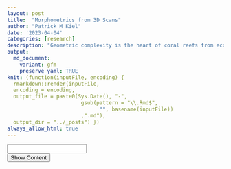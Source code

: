 ```yaml
---
layout: post
title:  "Morphometrics from 3D Scans"
author: "Patrick M Kiel"
date: '2023-04-04'
categories: [research]
description: "Geometric complexity is the heart of coral reefs from ecosystem to organismal scales. Here, I provide an outline to apply morphometrics to 3D scans of coral fragments and relate the morphology to growth rates and ocen acidification sensitivity."
output:
  md_document:
    variant: gfm
    preserve_yaml: TRUE
knit: (function(inputFile, encoding) {
  rmarkdown::render(inputFile, 
  encoding = encoding, 
  output_file = paste0(Sys.Date(), "-",
                        gsub(pattern = "\\.Rmd$",
                              "", basename(inputFile))
                        ,".md"), 
  output_dir = "../_posts") })
always_allow_html: true
---
```


<script type="text/javascript">

window.onload = function() {
    //query string in the password
    const urlParams = new URLSearchParams(window.location.search);
    const pass = urlParams.get('pass')
    document.getElementById("password").value = pass;
};

function verify() {
  <!-- set the password here -->
  if (document.getElementById('password').value === 'ulink') {
    document.getElementById('HIDDENDIV').classList.remove("hidden"); 
    document.getElementById('credentials').classList.add("hidden"); // Hide the div containing the credentials
  } else {
    alert('Invalid Password! You cannot view this content.');
    password.setSelectionRange(0, password.value.length);
  }
  return false;
}
</script>
<style type="text/css">
/*Change content Display */
.hidden {
  display: none;
}

img {
margin: 0 auto;
}
</style>
<!-- The password box -->

<div id="credentials">

<input type="text" id="password" onkeydown="if (event.keyCode == 13) verify()" />
<br/>
<input id="button" type="button" value="Show Content" onclick="verify()" />

</div>

<!-- The content we want to show after password -->
<div id="HIDDENDIV" class="hidden" markdown="1">

<!-- Place all chunks, text, etc here as you would a normal RMarkdown document -->

I begin with theory and testing of my methods against published data. If
you’d like to jump ahead to our data and my current thoughts,
<a href="#analyzing-our-scans">please click here.</a>

# Overview

Fractal dimensions (FD) describe space filling of shapes at various
scales and describe surface complexity. While coral colonies and coral
reefs are not strictly fractals, colonial organisms and reef assemblages
share some key characteristics to fractals, including morphological
irregularities, self-similarity and high degrees of space filling. FD
can align with other traditional measurements such as surface area to
volume ratio, rugosity, etc; but FD offers increased information as seen
in the below theoretical example of a coral reef (Fig. 1; Torres-Pulliza
*et al* 2020). This figure illustrates 3 reefs with identical rugosiites
but decreasing fractal dimensions (FD), a \< b \< c.

<h5>
Figure 1. Theoretical comparison of fractal dimension and rugosity
</h5>

![Theoretical fractal
dimension](https://media.springernature.com/lw685/springer-static/image/art%3A10.1038%2Fs41559-020-1281-8/MediaObjects/41559_2020_1281_Fig1_HTML.png)
Many processes (ecological, growth, resistance to stressors, biophysical
pathways with seawater) may scale (linearly, non-linearly/unimodal) with
increased morphological complexity. Therefore, using FD to
quantitatively describe morphological complexity can be informative.
However, its important to note that FD is only a singular metric of
morphological complexity and should be placed in appropriate context.
Since FD only describes space filling at different scales, dissimilar
shapes may share a FD despite rather obvious differences in branching or
size. Nevertheless, FD can play an important role in describing coral
morphology, especially when comparing ecosystems/coral colonies of
approximately the same scale.

Reichert *et al* (2017) developed an easy to use tool to calculate FD of
a 3D coral colony using the Bouligand-Minkowski method. First, I am
reanalyzing the 3D scanned files from Reichert *et al* (2017) to ensure
I am using their code correctly. I am using their obj scan files and the
analysis toolbox they released as part of the supplementary material.
The toolbox takes in an obj scan file and produces a txt file with 3
columns: dilation radius, log(dilation radius), and log(influence
volume). Dilation radius is produced for 1 \<= R \<= 20.

<h5>
Figure 2. Example photographs and 3D scans in Reichert et al 2017
</h5>

![Examles of corals in the
analysis](https://besjournals.onlinelibrary.wiley.com/cms/asset/98018c3c-a06e-4a41-ad6a-3e5cd3b1473e/mee312829-fig-0002-m.png)

Reichert *et al* (2017) assessed the influence of dilation radii on the
ability to discern inter-and-intraspecific differences among 3d scans
(i.e. does a fractal D tell us if a coral fragment is identical to its
clonemate/conspecific). They tested all integers 3 $\le$ R $\le$ 20, and
found that when R = 8, fractal dimensions had the best ability to
discriminate inter-and-intraspecific differences. Thus, they calculate
and report all fractal dimensions based on a dilation radius of 8.

Given that the toolbox produces dilation radius from 1 $\le$ R $\le$ 20,
you should be able to subset this data frame to just the integers 3
$\le$ R $\le$ 20 or all real numbers 3 $\le$ R $\le$ 20 to calculate and
derive the same values reported in Reichert *et al* (2017). So I’m going
to do just that.

# Formulas

Reichert *et al* (2017) use the Bouligand–Minkowski method to estimate a
colony’s fractal dimension as, “it is one of the most accurate methods
for computing fractal dimensions and it is highly sensitive to detecting
small changes in models (Tricot, 1995). Due to its use of Euclidean
distances, the approach is invariant to rotation. Thus, prior
normalization steps are not necessary (Tricot, 1995).”

They define D as, $D = 3 - \lim_{R \to 0} \frac{log(V(R))}{log(R)}$
where R is the dilation radius and V(R) is the influence volume.

Here, you can visualize the measuring principles of the
Bouligand-Minkowski method with increasing dilation radii from
a–\>c. Spheres are located at the vertex of the 3d mesh. Larger radii
progressively fill the volume enclosed by the mesh, resulting in a
larger influence volume. The limit integrates across these spatial
scales (radii a-c) to synthesize a singular characteristic of the mesh’s
complexity.
<h5>
Figure 3. Theoretical 3D Application of the Bouligand-Minkowski method
with spheres
</h5>

![Bouligand-Minkowski
Concept](https://besjournals.onlinelibrary.wiley.com/cms/asset/6797afd6-8813-48eb-9457-874fed88814e/mee312829-fig-0001-m.png)

As this is a power law, you can estimate the limit by taking the slope
of the log-log plot that fits the curve log(R) x log(V(R)). Thus, D can
be estimated as 3-m, where m is the slope of the log-log plot.

You can progressively slide the curve from the beginning (R=2) to a
maximum radii, and then calculate the slope over each defined region.
For example, if you wanted to evaluate dilation radii from 2-15, you
would first take the slope of the curve from (0,2), then (0,3), and so
on until (0,15). You would calculate the FD at each R in the series and
evaluate its discriminatory power.The code is as follows,

``` r
  #calculate linear model over the region
  m = lm(log.infl.vol ~ log.dil.rad,
          #filter data to integers only between 3 & 20
          #R is the desired dilation radius
          data = dat %>% filter(dil.rad<= & R))

  #extract the slope
  m$coefficients[[2]]
```

# Example Data

Using the 3D scans from Reichert *et al* (2017), I independently
calculated the Fractal Dimension using their toolbox. Below is a table
of the data where I exclusively looked at time point 0 data.

<table class="table" style="margin-left: auto; margin-right: auto;">
<caption>
Table 1: Comparison of Fractal Dimensions. I can replicate their FD.
Only chose a random subset since it’s a long table.
</caption>
<thead>
<tr>
<th style="text-align:left;">
ID
</th>
<th style="text-align:left;">
Species
</th>
<th style="text-align:right;">
ReichD
</th>
<th style="text-align:right;">
D8
</th>
<th style="text-align:right;">
diff
</th>
</tr>
</thead>
<tbody>
<tr>
<td style="text-align:left;">
Pda_1\_05
</td>
<td style="text-align:left;">
Pda
</td>
<td style="text-align:right;">
1.94734
</td>
<td style="text-align:right;">
1.94734
</td>
<td style="text-align:right;">
0
</td>
</tr>
<tr>
<td style="text-align:left;">
Plu_2\_02
</td>
<td style="text-align:left;">
Plu
</td>
<td style="text-align:right;">
1.93255
</td>
<td style="text-align:right;">
1.93255
</td>
<td style="text-align:right;">
0
</td>
</tr>
<tr>
<td style="text-align:left;">
Pda_3\_01
</td>
<td style="text-align:left;">
Pda
</td>
<td style="text-align:right;">
1.94558
</td>
<td style="text-align:right;">
1.94558
</td>
<td style="text-align:right;">
0
</td>
</tr>
<tr>
<td style="text-align:left;">
Ahu_1\_03
</td>
<td style="text-align:left;">
Ahu
</td>
<td style="text-align:right;">
1.95678
</td>
<td style="text-align:right;">
1.95678
</td>
<td style="text-align:right;">
0
</td>
</tr>
<tr>
<td style="text-align:left;">
Pcy_1\_02
</td>
<td style="text-align:left;">
Pcy
</td>
<td style="text-align:right;">
1.93516
</td>
<td style="text-align:right;">
1.93516
</td>
<td style="text-align:right;">
0
</td>
</tr>
</tbody>
</table>

As you can see, I am calculating their data the same way. So all
calculations are working. Let’s proceed with discriminatory analyses.

## Radii Analysis

I calculated a FD for radii 2-20 to conduct a discriminatory test
similar to the Reichert *et al* (2017) analysis. They found that r=8 had
the highest discriminatory power.

## Interspecific Detection

<h5>
Figure 4. Interspecific discriminaotry power of FD at different radii
</h5>
<img src="/notebook/images/3dmorphometrics/interspecificDiscriminatoryAnalysis-1.png" width="90%" style="display: block; margin: auto;" />
<table class="table" style="margin-left: auto; margin-right: auto;">
<caption>
Table 2: Interspecific radii discriminaotry power. N represents the
number of significantly different pairwise comparisons, and is ordered
by the most signifcant values.
</caption>
<thead>
<tr>
<th style="text-align:right;">
radii
</th>
<th style="text-align:right;">
n
</th>
</tr>
</thead>
<tbody>
<tr>
<td style="text-align:right;">
7
</td>
<td style="text-align:right;">
12
</td>
</tr>
<tr>
<td style="text-align:right;">
8
</td>
<td style="text-align:right;">
12
</td>
</tr>
<tr>
<td style="text-align:right;">
19
</td>
<td style="text-align:right;">
11
</td>
</tr>
<tr>
<td style="text-align:right;">
20
</td>
<td style="text-align:right;">
11
</td>
</tr>
</tbody>
</table>
<table class="table" style="margin-left: auto; margin-right: auto;">
<caption>
Table 3: Avg significance of radii interspecific discriminaotry power.
Radius is the dilation radius, and p.avg is the average signficant
pairwise difference between the 12 groups.
</caption>
<thead>
<tr>
<th style="text-align:right;">
radii
</th>
<th style="text-align:right;">
p.avg
</th>
<th style="text-align:right;">
n
</th>
</tr>
</thead>
<tbody>
<tr>
<td style="text-align:right;">
8
</td>
<td style="text-align:right;">
0.0025290
</td>
<td style="text-align:right;">
12
</td>
</tr>
<tr>
<td style="text-align:right;">
7
</td>
<td style="text-align:right;">
0.0063254
</td>
<td style="text-align:right;">
12
</td>
</tr>
<tr>
<td style="text-align:right;">
20
</td>
<td style="text-align:right;">
0.0035425
</td>
<td style="text-align:right;">
11
</td>
</tr>
<tr>
<td style="text-align:right;">
19
</td>
<td style="text-align:right;">
0.0055155
</td>
<td style="text-align:right;">
11
</td>
</tr>
</tbody>
</table>

Dilation radii of 7 and 8 produce the highest interspecific
discriminatory power. Using these radii, we can differentiate between
all species except: Ahu-Ami, Ahu-Pve, Ami-Pve, Ahu-Pda, Pda-Pve. When
looking at the average pairwise significance from radii 7 and 8, 8
performs better than 7. 19 and 20 follow close behind, with these radii
not being able to discriminate between Ahu and Pda, but there average
pairwise significance is still better than a radii of 8. So we cannot
differentiate the Acroporas and the *Pocillopora verrucosa* with radii
of 7 and 8, and we add *Pocillopora damicornis* to that list when we
change the radii to 19 or 20. <strong>Therefore, we are really only able
to differentiate between the Porites and the branching corals.</strong>

## Intraspecific Detection

Running these tests on only a subset of radii where the n from Table 2
is greater than or equal to 10 (the 8 best performing radii).
<h5>
Figure 5. Intraspecific discriminaotry power of FD at different radii
</h5>
<img src="/notebook/images/3dmorphometrics/intraspecificDiscriminatoryAnalysis-1.png" width="90%" style="display: block; margin: auto;" />
<table class="table" style="margin-left: auto; margin-right: auto;">
<caption>
Table 4: Intraspecific radii discriminaotry power. N represents the
number of significantly different pairwise comparisons, and is ordered
by the most signifcant values.
</caption>
<thead>
<tr>
<th style="text-align:right;">
radii
</th>
<th style="text-align:right;">
n
</th>
</tr>
</thead>
<tbody>
<tr>
<td style="text-align:right;">
19
</td>
<td style="text-align:right;">
11
</td>
</tr>
<tr>
<td style="text-align:right;">
20
</td>
<td style="text-align:right;">
11
</td>
</tr>
<tr>
<td style="text-align:right;">
18
</td>
<td style="text-align:right;">
9
</td>
</tr>
<tr>
<td style="text-align:right;">
9
</td>
<td style="text-align:right;">
6
</td>
</tr>
<tr>
<td style="text-align:right;">
8
</td>
<td style="text-align:right;">
5
</td>
</tr>
<tr>
<td style="text-align:right;">
7
</td>
<td style="text-align:right;">
4
</td>
</tr>
<tr>
<td style="text-align:right;">
6
</td>
<td style="text-align:right;">
3
</td>
</tr>
</tbody>
</table>
<table class="table" style="margin-left: auto; margin-right: auto;">
<caption>
Table 5: Avg significance of radii intraspecific discriminaotry power.
Radius is the dilation radius, and p.avg is the average signficant
pairwise difference between the significantly diffrent groups.
</caption>
<thead>
<tr>
<th style="text-align:right;">
radii
</th>
<th style="text-align:right;">
p.avg
</th>
<th style="text-align:right;">
n
</th>
</tr>
</thead>
<tbody>
<tr>
<td style="text-align:right;">
20
</td>
<td style="text-align:right;">
0.0142110
</td>
<td style="text-align:right;">
11
</td>
</tr>
<tr>
<td style="text-align:right;">
19
</td>
<td style="text-align:right;">
0.0145423
</td>
<td style="text-align:right;">
11
</td>
</tr>
<tr>
<td style="text-align:right;">
18
</td>
<td style="text-align:right;">
0.0067559
</td>
<td style="text-align:right;">
9
</td>
</tr>
<tr>
<td style="text-align:right;">
9
</td>
<td style="text-align:right;">
0.0113366
</td>
<td style="text-align:right;">
6
</td>
</tr>
<tr>
<td style="text-align:right;">
8
</td>
<td style="text-align:right;">
0.0096806
</td>
<td style="text-align:right;">
5
</td>
</tr>
<tr>
<td style="text-align:right;">
7
</td>
<td style="text-align:right;">
0.0127828
</td>
<td style="text-align:right;">
4
</td>
</tr>
<tr>
<td style="text-align:right;">
6
</td>
<td style="text-align:right;">
0.0190583
</td>
<td style="text-align:right;">
3
</td>
</tr>
</tbody>
</table>

For intraspecific differences, dilation radii 19 & 20 produced optimal
results, followed closely behind by 18 (Table 3). This is different from
interspecific variation; 7 and 8 performed much worse here (\< half of
detected pair-wise differences compared to 19,20). 18, 19 and 20 could
detect intraspecific differences in all 6 species, while 7 and 8 could
only detect intraspecific differences in 2 species (Acroporas).
Differences in all 3 Ami colonies could be detected with a radii of 8,
9, 18, 19 or 20, suggesting consistently different morphologies for each
of the colonies of this species. Ahu (6 radii), Pcy (2 r) and Pda (2 r)
could detect 2 pairwise differences, indicating a single colony was
significantly different than the other two.

These results are interesting. While fractal dimensions cannot
distinguish between Acroporas and other branching species, it can
consistently distinguish intraspecific variation among these species,
especially *Acropora humilis*. This might suggest that these species
have plastic morphologies that vary among the population, but that this
variation can be parsed apart by colony-specific morphology. Further,
Reichert *et al* (2017) report the fractal dimension analyses were
superior in quantifying intraspecific changes of colonies over time
compared to traditional morphological characteristics, indicating that
these analyses are sensitive to small scale changes. Are these colonies
collected from distinct environments, which uniquely shaped the colony
morphology? Are genetics at play? From these data alone, it’s impossible
to tell. But we can begin to explore these questions using my data
below.

The take away from these analyses are:

1.  morphological complexity can be described with fractal dimensions,
2.  FD can generally discern between inter- and intra-specific, but its
    not perfect, and
3.  dilation radii must be selected according to resolution of analyses.

# Analyzing Our Scans

### Morphometrics

<h5>
Figure 6. Genotype-specific discriminaotry power of FD at different
radii
</h5>
<img src="/notebook/images/3dmorphometrics/genetSpecificAnalysis-1.png" width="90%" style="display: block; margin: auto;" />
<table class="table" style="margin-left: auto; margin-right: auto;">
<caption>
Table 6: Genotype radii discriminaotry power. Radius is the dilation
radius, and the remaining columns indicate the level and number of
significantly different pair-wise comparisons among the genotypes
</caption>
<thead>
<tr>
<th style="text-align:right;">
radius
</th>
<th style="text-align:right;">
\*\*\*\*
</th>
<th style="text-align:right;">
\*\*\*
</th>
<th style="text-align:right;">
\*\*
</th>
<th style="text-align:right;">

- </th>
  <th style="text-align:right;">
  ns
  </th>
  </tr>
  </thead>
  <tbody>
  <tr>
  <td style="text-align:right;">
  6
  </td>
  <td style="text-align:right;">
  3
  </td>
  <td style="text-align:right;">
  NA
  </td>
  <td style="text-align:right;">
  NA
  </td>
  <td style="text-align:right;">
  NA
  </td>
  <td style="text-align:right;">
  NA
  </td>
  </tr>
  <tr>
  <td style="text-align:right;">
  7
  </td>
  <td style="text-align:right;">
  3
  </td>
  <td style="text-align:right;">
  NA
  </td>
  <td style="text-align:right;">
  NA
  </td>
  <td style="text-align:right;">
  NA
  </td>
  <td style="text-align:right;">
  NA
  </td>
  </tr>
  <tr>
  <td style="text-align:right;">
  8
  </td>
  <td style="text-align:right;">
  3
  </td>
  <td style="text-align:right;">
  NA
  </td>
  <td style="text-align:right;">
  NA
  </td>
  <td style="text-align:right;">
  NA
  </td>
  <td style="text-align:right;">
  NA
  </td>
  </tr>
  <tr>
  <td style="text-align:right;">
  9
  </td>
  <td style="text-align:right;">
  3
  </td>
  <td style="text-align:right;">
  NA
  </td>
  <td style="text-align:right;">
  NA
  </td>
  <td style="text-align:right;">
  NA
  </td>
  <td style="text-align:right;">
  NA
  </td>
  </tr>
  <tr>
  <td style="text-align:right;">
  10
  </td>
  <td style="text-align:right;">
  3
  </td>
  <td style="text-align:right;">
  NA
  </td>
  <td style="text-align:right;">
  NA
  </td>
  <td style="text-align:right;">
  NA
  </td>
  <td style="text-align:right;">
  NA
  </td>
  </tr>
  <tr>
  <td style="text-align:right;">
  11
  </td>
  <td style="text-align:right;">
  3
  </td>
  <td style="text-align:right;">
  NA
  </td>
  <td style="text-align:right;">
  NA
  </td>
  <td style="text-align:right;">
  NA
  </td>
  <td style="text-align:right;">
  NA
  </td>
  </tr>
  <tr>
  <td style="text-align:right;">
  12
  </td>
  <td style="text-align:right;">
  3
  </td>
  <td style="text-align:right;">
  NA
  </td>
  <td style="text-align:right;">
  NA
  </td>
  <td style="text-align:right;">
  NA
  </td>
  <td style="text-align:right;">
  NA
  </td>
  </tr>
  <tr>
  <td style="text-align:right;">
  13
  </td>
  <td style="text-align:right;">
  3
  </td>
  <td style="text-align:right;">
  NA
  </td>
  <td style="text-align:right;">
  NA
  </td>
  <td style="text-align:right;">
  NA
  </td>
  <td style="text-align:right;">
  NA
  </td>
  </tr>
  <tr>
  <td style="text-align:right;">
  14
  </td>
  <td style="text-align:right;">
  3
  </td>
  <td style="text-align:right;">
  NA
  </td>
  <td style="text-align:right;">
  NA
  </td>
  <td style="text-align:right;">
  NA
  </td>
  <td style="text-align:right;">
  NA
  </td>
  </tr>
  <tr>
  <td style="text-align:right;">
  15
  </td>
  <td style="text-align:right;">
  3
  </td>
  <td style="text-align:right;">
  NA
  </td>
  <td style="text-align:right;">
  NA
  </td>
  <td style="text-align:right;">
  NA
  </td>
  <td style="text-align:right;">
  NA
  </td>
  </tr>
  <tr>
  <td style="text-align:right;">
  16
  </td>
  <td style="text-align:right;">
  3
  </td>
  <td style="text-align:right;">
  NA
  </td>
  <td style="text-align:right;">
  NA
  </td>
  <td style="text-align:right;">
  NA
  </td>
  <td style="text-align:right;">
  NA
  </td>
  </tr>
  <tr>
  <td style="text-align:right;">
  17
  </td>
  <td style="text-align:right;">
  3
  </td>
  <td style="text-align:right;">
  NA
  </td>
  <td style="text-align:right;">
  NA
  </td>
  <td style="text-align:right;">
  NA
  </td>
  <td style="text-align:right;">
  NA
  </td>
  </tr>
  <tr>
  <td style="text-align:right;">
  5
  </td>
  <td style="text-align:right;">
  2
  </td>
  <td style="text-align:right;">
  1
  </td>
  <td style="text-align:right;">
  NA
  </td>
  <td style="text-align:right;">
  NA
  </td>
  <td style="text-align:right;">
  NA
  </td>
  </tr>
  <tr>
  <td style="text-align:right;">
  18
  </td>
  <td style="text-align:right;">
  2
  </td>
  <td style="text-align:right;">
  1
  </td>
  <td style="text-align:right;">
  NA
  </td>
  <td style="text-align:right;">
  NA
  </td>
  <td style="text-align:right;">
  NA
  </td>
  </tr>
  <tr>
  <td style="text-align:right;">
  19
  </td>
  <td style="text-align:right;">
  2
  </td>
  <td style="text-align:right;">
  1
  </td>
  <td style="text-align:right;">
  NA
  </td>
  <td style="text-align:right;">
  NA
  </td>
  <td style="text-align:right;">
  NA
  </td>
  </tr>
  <tr>
  <td style="text-align:right;">
  4
  </td>
  <td style="text-align:right;">
  2
  </td>
  <td style="text-align:right;">
  NA
  </td>
  <td style="text-align:right;">
  1
  </td>
  <td style="text-align:right;">
  NA
  </td>
  <td style="text-align:right;">
  NA
  </td>
  </tr>
  <tr>
  <td style="text-align:right;">
  20
  </td>
  <td style="text-align:right;">
  2
  </td>
  <td style="text-align:right;">
  NA
  </td>
  <td style="text-align:right;">
  1
  </td>
  <td style="text-align:right;">
  NA
  </td>
  <td style="text-align:right;">
  NA
  </td>
  </tr>
  <tr>
  <td style="text-align:right;">
  3
  </td>
  <td style="text-align:right;">
  1
  </td>
  <td style="text-align:right;">
  NA
  </td>
  <td style="text-align:right;">
  1
  </td>
  <td style="text-align:right;">
  1
  </td>
  <td style="text-align:right;">
  NA
  </td>
  </tr>
  <tr>
  <td style="text-align:right;">
  2
  </td>
  <td style="text-align:right;">
  NA
  </td>
  <td style="text-align:right;">
  1
  </td>
  <td style="text-align:right;">
  NA
  </td>
  <td style="text-align:right;">
  NA
  </td>
  <td style="text-align:right;">
  2
  </td>
  </tr>
  </tbody>
  </table>

<table class="table" style="margin-left: auto; margin-right: auto;">
<caption>
Table 7: Avg significance of genotype radii discriminaotry power. Radius
is the dilation radius, and p.avg is the average signficant pairwise
difference between the three groups.
</caption>
<thead>
<tr>
<th style="text-align:right;">
radii
</th>
<th style="text-align:right;">
p.avg
</th>
</tr>
</thead>
<tbody>
<tr>
<td style="text-align:right;">
11
</td>
<td style="text-align:right;">
2.00e-07
</td>
</tr>
<tr>
<td style="text-align:right;">
10
</td>
<td style="text-align:right;">
2.00e-07
</td>
</tr>
<tr>
<td style="text-align:right;">
12
</td>
<td style="text-align:right;">
2.00e-07
</td>
</tr>
<tr>
<td style="text-align:right;">
9
</td>
<td style="text-align:right;">
3.00e-07
</td>
</tr>
<tr>
<td style="text-align:right;">
13
</td>
<td style="text-align:right;">
3.00e-07
</td>
</tr>
<tr>
<td style="text-align:right;">
8
</td>
<td style="text-align:right;">
5.00e-07
</td>
</tr>
<tr>
<td style="text-align:right;">
14
</td>
<td style="text-align:right;">
6.00e-07
</td>
</tr>
<tr>
<td style="text-align:right;">
7
</td>
<td style="text-align:right;">
1.40e-06
</td>
</tr>
<tr>
<td style="text-align:right;">
15
</td>
<td style="text-align:right;">
1.40e-06
</td>
</tr>
<tr>
<td style="text-align:right;">
16
</td>
<td style="text-align:right;">
4.00e-06
</td>
</tr>
<tr>
<td style="text-align:right;">
6
</td>
<td style="text-align:right;">
7.10e-06
</td>
</tr>
<tr>
<td style="text-align:right;">
17
</td>
<td style="text-align:right;">
1.33e-05
</td>
</tr>
</tbody>
</table>

Dilation radii 6-17 perform the best and have identical significance
levels. If we take a look at the average pairwise significance between
the 3 groups, using a radius of 11 produces the best results. However,
choosing any radius 6-17 will produce a very significant average p value
\<0.00001, which adds confidence that there is a difference in the
fractal dimensions of these 3 genotypes.

This is interesting because these fragments were picked to be,

1.  around the same size \~7cm,
2.  from unique colony in nursery (a tree had \>60 colonies all of one
    genotype), and
3.  minimal branching w/ only 1 apical tip.

So even though we selected to have visually identical fragments,
genotype specific morphology is evident. Let’s investigate other
classical morphometrics to see if these genotypes were different. For
all analyses below, I am using FD11 as the measurement of FD.

<h5>
Figure 7. Traditional morphometric comparisons of fragment height,
surface area, volume, and surface area: volume ratio
</h5>

<img src="/notebook/images/3dmorphometrics/classicMorphometrics-1.png" width="90%" style="display: block; margin: auto;" />

The three genotypes did not have significantly different surface area to
volume ratio or heights. However, there were significant pairwise
differences between surface area and volumes between SI-A and the other
genotypes. Standardizing all growth rates to surface area is therefore
critical for this data.

<h5>
Figure 8. Linear regression of traditional morphometrics to FD
</h5>

<img src="/notebook/images/3dmorphometrics/FD-corrs-1.png" width="90%" style="display: block; margin: auto;" />

There’s a pretty strong relationship between surface area and volume
with FD, with FD explaining about 61% and 44% of the variance in SA and
V, respectively. There is no relationship between height and surface
area to volume ratio with fractal dimension.

### Growth Analysis

An indepth analysis of treatments and growth
<a hrf="https://patrickmkiel.com/notebook/research/ulink2022GrowthAnalysis?pass=ulink">can
be viewed here.</a>

<h5>
Figure 9. Avg Daily Growth by (A) Treatment and (B) Genotype
</h5>

<img src="/notebook/images/3dmorphometrics/growthStats-1.png" width="90%" style="display: block; margin: auto;" />

Growth rates are lower than anticipated. This is a combination of
actually depressed growth from what I was expecting and the high
resolution of our 3D scanner where estimated SA is much higher than
usually measured. To try and make comparable, I looked at some other
published work on the ’ol AcDC and found some SA derived from stitched
together images on imajeJ in a Muller *et al* paper. Their average SA
was about 7$cm^2$, which is in comparison to our avg SA 39 $cm^2$. If we
simply divide the two and scale the growth rates accordingly, we get an
avg LCO2 growth rate of 0.73 mg $cm^{-2}$ $day^{-1}$. However, numerous
papers from the NOAA AOML Coral Program lab have used the same 3D
scanner setup to derive growth rates that were higher than what I
observed. I do not know the exact SA from these studies, but they were
significantly shorter than the experiment I ran which may explain the
depressed growth rates (Enochs et al. 2018 for instance). Nevertheless,
the patterns are interesting and what I will be focussing on.

<h5>
Figure 10. Regression of absolute growth (mg) to (A) surface area and
(B) fractal dimension, separated by treatment group
</h5>
<img src="/notebook/images/3dmorphometrics/gMorphCorrs-1.png" width="90%" style="display: block; margin: auto;" />
<h5>
Figure 11. Regression of daily growth rate (mg/cm^2/day) to (A) surface
area and (B) fractal dimension, separated by treatment group
</h5>

<img src="/notebook/images/3dmorphometrics/gMorphCorrs-2.png" width="90%" style="display: block; margin: auto;" />

Absolute growth scales with both surface area and fractal dimension.
Surface area and FD explain more variance in the HCO2 (69% v 60%) than
the LCO2 (43% v 44%) groups. Overall, surface area explains more
variance in absolute growth than FD, but it is roughly negligible.

When standardizing absolute growth to surface area, an interesting
pattern emerges. Here, the amount of variance in growth rates explained
by FD is nearly twice that of surface area. Further, for the LCO2
groups, none of the variance in growth rates is explained by either of
the morphometrics, which is in contrast to the HCO2 groups where surface
area and FD explain 25% and 47% of the variance, respectively.

We cannot separate SA and FD from each other completely. Since FD
describes how surface area fills space at different scales, it makes
sense that as FD increases, SA will increase as well. Not in a perfect
1:1 relationship, but a general trend. This data, therefore,
demonstrates that resistance to OA (maintained growth rates) is driven
more by fractal dimensions (measurement of surface complexity) than by
total surface area. Further, since SA standardized growth rates still
increased as surface area increased, it is likely that growth rates do
not scale linearly with SA.

# What does this all mean?

Let’s dive into that second plot more and the hypotheses that this data
may support.
<img src="/notebook/images/3dmorphometrics/plotItAgain-1.png" width="90%" style="display: block; margin: auto;" />

This data supports the hypothesis that surface complexity confers
resistance to OA but does not confer increased growth rates under
ambient conditions. One immediate question I have is does the FD mean
anything for the coral microenvironment? The range of FD is 2.175-2.25,
which although derived from log-log slope and limited between 0-3, seems
quite narrow of a range to be divergently meaningful. See notes on next
steps where I will try to test this using computational models.

This hypothesis aligns closely with the hypothesis outlined in Chan *et
al* (2016). Briefly, surface complexity slows water flow around the
colony, thickening the diffusive boundary layer (DBL) and increasing
water residence time in the thin layer directly surrounding the coral.
Therefore, the coral’s metabolism has a greater influence on the
properties of this seawater: during the day this water will have a
higher pH than bulk seawater (photosynthesis) and at night this water
will have a lower pH than bulk seawater (respiration). Coral metabolism
and water residence time is well investigated at the ecosystem scale
where these same properties are at play, but how these properties play
out at the organismal scale remains largely unexplored. Together, these
relative highs and lows create a variable pH environment that could
stress harden a coral where it has adapted and/or acclimated and can,
therefore, better withstand OA. Alternatively, this diel variability
could work in concert with day to night calcification ratios to enhance
daytime calcification to counteract the mean decrease in pH, effectively
ameliorating OA (Enochs *et al* 2018; Chan & Eggins 2017).

Chan *et al* (2016) supported this hypothesis by measuring pH changes in
the DBL under different morphologies at different flow rates. They saw
that under low flow velocities and complex morphologies (they did not
quantify complexity, just had 2 different species w/ obvious surface
complexity differences), pH upregulation in the DBL was quite high and
had the potential to ameliorate the effects of OA in the DBL (DBL pH
under OA = DBL pH under ambient due to elevations). These data closely
approximated their modeled pH increases based on photosynthesis and
calcification rates. How these DBL pH increases manifest to growth
rates/OA resistance remains to be seen. Comeau *et al* (2019) measured
pH in DBL (microprobes), pH in calcifying fluids (boron systematics),
and growth rates under different light and flow regimes. For the
*Acropora* congeneric, they did not detect any elevations in DBL pH
during the day, but did detect large decreases during the night.
However, for *Plesiastrea veripora*, they detected a large increase in
DBL pH which increased under OA treatments in low flow identical to the
findings in Chan *et al* (2016). These same corals did not, however,
have elevated pH in the calcifying fluid or maintain growth rates under
OA. It is important to note that Comeau *et al* (2019) did not have
variable pH treatments and did not systematically measure pH DBL under
darkness.

Unfortunately, I was unable to measure the DBL pH with microsensors, and
I did not measure the metabolism of the corals. But, this is the first
dataset I am aware of that has experimental evidence of surface
complexity driving OA resistance. How the potential pH variability
caused by the surface complexity affects calcifying fluid pH as
determined by boron systematics remains to be seen. We should have that
data soon. Comeau *et al* (2022) used boron systematics to probe the
calcifying fluid pH of corals collected from volcanic CO2 seeps in Papua
New Guinea. These seeps had low, but highly variable pH. The corals from
this environment maintained constant calcifying pH, relative to nearby
controls, despite the low mean pH. The growth rates of these corals are
not known.

# Next steps

I think there is an interesting story here of genotype-specific surface
complexity correlating with OA resistance. First, I’d like to explore
some more metrics of surface complexity from these 3D scans. I’m excited
to finish up the boron chemistry work to see how that plays into this
story. Finally, I’d like to import a characteristic 3D model of each
genotype into a computational model to see if surface complexity
measures due indeed create a thicker DBL. From this model, I can measure
water residence times, expected pH increases, etc.

# References

1.  Chan NCS, Wangpraseurt D, Kühl M, Connolly SR (2016) Flow and coral
    morphology control coral surface pH: Implications for the effects of
    ocean acidification. *Frontiers in Marine Science* 3:1-11.
2.  Chan WY, Eggins SM (2017) Calcification responses to diurnal
    variation in seawater carbonate chemistry by the coral Acropora
    formosa. *Coral Reefs* 36:763–772.
3.  Comeau S, Cornwall CE, Pupier CA, DeCarlo TM, Alessi C, Trehern R,
    McCulloch M (2019) Flow-driven micro-scale pH variability affects
    the physiology of corals and coralline algae under ocean
    acidification. *Scientific Reports* 9:1–12.
4.  Comeau S, Cornwall CE, Shlesinger T, Hoogenboom MO, Mana R,
    McCulloch MT, Rodolfo-Metalpa R (2022) pH variability at volcanic
    CO2 seeps regulates coral calcifying fluid chemistry. *Global Change
    Biology* 28(8):2751–2763.
5.  Enochs IC, Manzello DP, Jones P, Aguilar C, Cohen K, Valentino L,
    Schopmeyer S, Kolodzeij G, Jankulak M, Lirman D (2018) The influence
    of diel carbonate chemistry fluctuations on the calcification rate
    of Acropora cervicornis under present day and future acidification
    conditions. *Journal of Experimental Marine Biology and Ecology*
    506:135–143.
6.  Reichert J, Backes AR, Schubert P, Wilke T (2017) The power of 3D
    fractal dimensions for comparative shape and structural complexity
    analyses of irregularly shaped organisms. *Methods in Ecology and
    Evolution* 8(12):1650–1658.
7.  Torres-Pulliza D, Dornelas MA, Pizarro O, Bewley M, Blowes SA,
    Boutros N, Brambilla V, Chase TJ, Frank G, Friedman A, *et
    al* (2020) A geometric basis for surface habitat complexity and
    biodiversity. *Nature Ecology & Evolution* 4:1495-1501.

</div>
